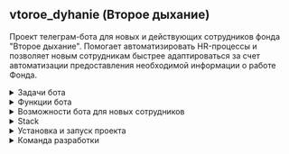 ## vtoroe_dyhanie (Второе дыхание)

Проект телеграм-бота для новых и действующих сотрудников фонда "Второе дыхание". Помогает автоматизировать HR-процессы и позволяет новым сотрудникам быстрее адаптироваться за счет автоматизации предоставления необходимой информации о работе Фонда.

<details>
<summary>Задачи бота</summary>

- Оптимизация процесса онбординга для новых коллег фонда Второе дыхание
- Сокращение рабочего времени hr на ответы на одинаковые вопросы коллег
- Контроль эмоционального состояния коллег
- Сбор аналитики

</details>

<details>
<summary>Функции бота</summary>

- Предоставление информации о фонде (общая, ссылка на сайт) 
- Предоставление общей информации о проекте (адрес, директор, оргструктура) 
- Ответы на часто задаваемые вопросы 
- Помощь с документами и формами (присылать документ по выбору из меню) 
- Собирает информацию для аналитики 
- Отложенное отправление напоминаний для конкретных сотрудников
- Периодический опрос о самочувствии сотрудников
</details>

<details>
<summary>Возможности бота для новых сотрудников</summary>

- Предоставление необходимой информации, ресурсы
- Ответы на вопросы
- Кадровые документы
- Напоминания
</details>

<details>
<summary>Stack</summary>

- Python 3.11
- Python-telegram-bot 20.5
- Docker
- Docker-Compose
- Poetry 1.6.1
</details>

<details>
<summary>Установка и запуск проекта</summary>

Клонируйте репозиторий:

```
git clone git@github.com:Studio-Yandex-Practicum/vtoroe_dyhanie.git
```

Перейдите в директорию проекта: 

```
cd vtoroe_dyhanie/
```

Инициализируйте создание директории виртуального окружения в проекте:

```
poetry config virtualenvs.in-project true
```

Создайте директорию виртуального окружения:

```
poetry install
```

Далее вы можете либо запустить виртуальное окружение самостоятельно:

```
poetry shell
```

Или воспользовавшись вот такой командой:

```
source .venv/bin/activate (для UNIX)
source .venv/Scripts/activate (для WINDOWS)
```

Создайте в корневой папке проекта файл .env, используя телеграм-токен, полученный от BotFather:

```
TELEGRAM_TOKEN='<здесь ваш токен>'
```

Запустите проект локально, чтобы проверить работоспособность:

```
python src\application.py
```
</details>

<details>
<summary>Команда разработки</summary>

Тимлид:

- [Яна Денисова](https://github.com/Yana-Denisova)

Проджект менеджер:

- [Татьяна Кумова](https://github.com/kmvtn)

Разработчики:

- [Александр Мамонов](https://github.com/Alex386386) 
- [Владимир Максимов](https://github.com/v-mcsimoff)
- [Андрей Мольков](https://github.com/MrProfessorCat)
- [Дмитрий Насибуллин](https://github.com/IlDezmond)
- [Андрей Киланов](https://github.com/AndyFebruary74)
- [Мария Ковалева](https://github.com/Maria50538810)
- [Виктория Латышева](https://github.com/vikkilat)
- [Евгений Квас](https://github.com/Leon6565)
- [Анастасия Савельева](https://github.com/Esperansa08)
- [Настасья Мартынова](https://github.com/Nastasya-M)
- [Евгений Голодных](https://github.com/Evgeniy-Golodnykh)
- [Дмитрий Корепанов](https://github.com/DNKer)

</details>
